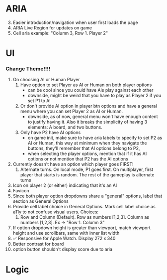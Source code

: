 # ARIA

3. Easier introduction/navigation when user first loads the page
4. ARIA Live Region for updates on game
5. Cell aria example: "Column 3, Row 1. Player 2"

# UI

### Change Theme!!!!

1. On choosing AI or Human Player
   1. Have option to set Player as AI or Human on both player options
      - can be cool since you could have AIs play against each other
      - downside, might be weird that you have to play as Player 2 if you set P1 to AI
   2. Or don't provide AI option in player btn options and have a general menu where you can set Player 2 as AI or Human.
      - downside, as of now, general menu won't have enough content to justify having it. Also it breaks the simplicity of having 3 elements: A board, and two buttons.
   3. Only have P2 have AI options
      - on game init, make sure to have aria labels to specify to set P2 as AI or Human, this way at minimum when they navigate the buttons, they'll remember that AI options belong to P2,
      - when selecting the player options, mention that if it has AI options or not mention that P2 has the AI options
2. Currently doesn't have an option which player goes FIRST!
   1. Alternate turns. On local mode, P1 goes first. On multiplayer, first player that starts is random. The rest of the gameplay is alternate turns
3. Icon on player 2 (or either) indicating that it's an AI
4. Favicon
5. Since both player option dropdowns share a "general" options, label that section as General Options
6. Provide cell label choice in General Options. Mark cell label choice as a11y to not confuse visual users. Choices:
   1. Row and Column (Default). Row as numbers [1,2,3]. Column as numbers [1,2,3]. Ex -> "Row 1. Column 3"
   <!-- 2. Algebriac Notation. Row as numbers [1,2,3]. Column as characters [a,b,c]. Ex -> "C1!" -->
7. If option dropdown height is greater than viewport, match viewport height and use scrollbars, same with inner list width
8. ✅ Responsive for Apple Watch. Display 272 x 340
9. Better contrast for board
10. option button shouldn't display score due to aria

# Logic
